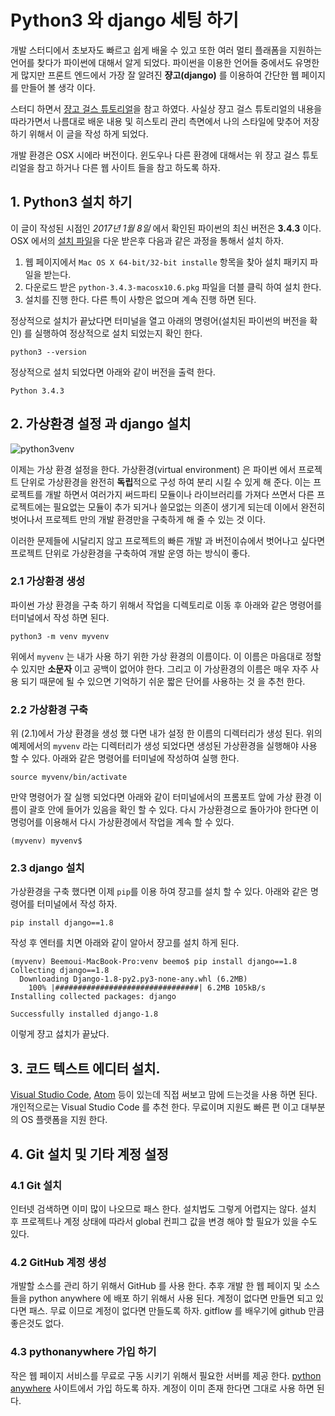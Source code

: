 # Python3 와 django 세팅 하기 

개발 스터디에서 초보자도 빠르고 쉽게 배울 수 있고 또한 여러 멀티 플래폼을 지원하는 언어를 찾다가 파이썬에 대해서 알게 되었다. 파이썬을 이용한 언어들 중에서도 유명한게 많지만 프론트 엔드에서 가장 잘 알려진 **쟝고(django)** 를 이용하여 간단한 웹 페이지를 만들어 볼 생각 이다. 

스터디 하면서 [쟝고 걸스 튜토리얼](https://tutorial.djangogirls.org/ko/)을 참고 하였다. 사실상 쟝고 걸스 튜토리얼의 내용을 따라가면서 나름대로 배운 내용 및 히스토리 관리 측면에서 나의 스타일에 맞추어 저장하기 위해서 이 글을 작성 하게 되었다. 

개발 환경은 OSX 시에라 버전이다. 윈도우나 다른 환경에 대해서는 위 쟝고 걸스 튜토리얼을 참고 하거나 다른 웹 사이트 들을 참고 하도록 하자. 

## 1. Python3 설치 하기 

이 글이 작성된 시점인 *2017년 1월 8일* 에서 확인된 파이썬의 최신 버전은 **3.4.3** 이다. OSX 에서의 [설치 파일](https://www.python.org/downloads/release/python-343/)을 다운 받은후 다음과 같은 과정을 통해서 설치 하자. 

1. 웹 페이지에서 `Mac OS X 64-bit/32-bit installe` 항목을 찾아 설치 패키지 파일을 받는다. 
2. 다운로드 받은 `python-3.4.3-macosx10.6.pkg` 파일을 더블 클릭 하여 설치 한다. 
3. 설치를 진행 한다. 다른 특이 사항은 없으며 계속 진행 하면 된다. 

정상적으로 설치가 끝났다면 터미널을 열고 아래의 명령어(설치된 파이썬의 버전을 확인) 를 실행하여 정상적으로 설치 되었는지 확인 한다. 

```
python3 --version
```

정상적으로 설치 되었다면 아래와 같이 버전을 출력 한다. 

```
Python 3.4.3
```

## 2. 가상환경 설정 과 django 설치

![python3venv](http://www.jackalventure.com/blog/wp-content/uploads/2013/07/mac1.png)

이제는 가상 환경 설정을 한다. 가상환경(virtual environment) 은 파이썬 에서 프로젝트 단위로 가상환경을 완전히 **독립**적으로 구성 하여 분리 시킬 수 있게 해 준다. 이는 프로젝트를 개발 하면서 여러가지 써드파티 모듈이나 라이브러리를 가져다 쓰면서 다른 프로젝트에는 필요없는 모듈이 추가 되거나 쓸모없는 의존이 생기게 되는데 이에서 완전히 벗어나서 프로젝트 만의 개발 환경만을 구축하게 해 줄 수 있는 것 이다. 

이러한 문제들에 시달리지 않고 프로젝트의 빠른 개발 과 버전이슈에서 벗어나고 싶다면 프로젝트 단위로 가상환경을 구축하여 개발 운영 하는 방식이 좋다. 

### 2.1 가상환경 생성 

파이썬 가상 환경을 구축 하기 위해서 작업을 디렉토리로 이동 후 아래와 같은 명령어를 터미널에서 작성 하면 된다. 

```
python3 -m venv myvenv
```

위에서 `myvenv` 는 내가 사용 하기 위한 가상 환경의 이름이다. 이 이름은 마음대로 정할 수 있지만 **소문자** 이고 공백이 없어야 한다. 그리고 이 가상환경의 이름은 매우 자주 사용 되기 때문에 될 수 있으면 기억하기 쉬운 짧은 단어를 사용하는 것 을 추천 한다. 

### 2.2 가상환경 구축 

위 (2.1)에서 가상 환경을 생성 했 다면 내가 설정 한 이름의 디렉터리가 생성 된다. 위의 예제에서의 `myvenv` 라는 디렉터리가 생성 되었다면 생성된 가상환경을 실행해야 사용 할 수 있다. 아래와 같은 명령어를 터미널에 작성하여 실행 한다. 

```
source myvenv/bin/activate
```

만약 명령어가 잘 실행 되었다면 아래와 같이 터미널에서의 프롬포트 앞에 가상 환경 이름이 괄호 안에 들어가 있음을 확인 할 수 있다. 다시 가상환경으로 돌아가야 한다면 이 명렁어를 이용해서 다시 가상환경에서 작업을 계속 할 수 있다. 

```
(myvenv) myvenv$
```

### 2.3 django 설치 

가상환경을 구축 했다면 이제 `pip`를 이용 하여 쟝고를 설치 할 수 있다. 아래와 같은 명령어를 터미널에서 작성 하자. 

```
pip install django==1.8
```

작성 후 엔터를 치면 아래와 같이 알아서 쟝고를 설치 하게 된다. 

```
(myvenv) Beemoui-MacBook-Pro:venv beemo$ pip install django==1.8
Collecting django==1.8
  Downloading Django-1.8-py2.py3-none-any.whl (6.2MB)
    100% |################################| 6.2MB 105kB/s 
Installing collected packages: django

Successfully installed django-1.8
```

이렇게 쟝고 섫치가 끝났다. 

## 3. 코드 텍스트 에디터 설치. 

[Visual Studio Code](https://code.visualstudio.com/), [Atom](https://atom.io/) 등이 있는데 직접 써보고 맘에 드는것을 사용 하면 된다. 개인적으로는 Visual Studio Code 를 추천 한다. 무료이며 지원도 빠른 편 이고 대부분의 OS 플랫폼을 지원 한다. 

## 4. Git 설치 및 기타 계정 설정 

### 4.1 Git 설치 

인터넷 검색하면 이미 많이 나오므로 패스 한다. 설치법도 그렇게 어렵지는 않다. 설치 후 프로젝트나 계정 상태에 따라서 global 컨피그 값을 변경 해야 할 필요가 있을 수도 있다. 

### 4.2 GitHub 계정 생성 

개발할 소스를 관리 하기 위해서 GitHub 를 사용 한다. 추후 개발 한 웹 페이지 및 소스들을 python anywhere 에 배포 하기 위해서 사용 된다. 
계정이 없다면 만들면 되고 있다면 패스. 무료 이므로 계정이 없다면 만들도록 하자. gitflow 를 배우기에 github 만큼 좋은것도 없다. 

### 4.3 pythonanywhere 가입 하기 

작은 웹 페이지 서비스를 무료로 구동 시키기 위해서 필요한 서버를 제공 한다. 
[python anywhere](https://www.pythonanywhere.com/) 사이트에서 가입 하도록 하자. 계정이 이미 존재 한다면 그대로 사용 하면 된다. 


